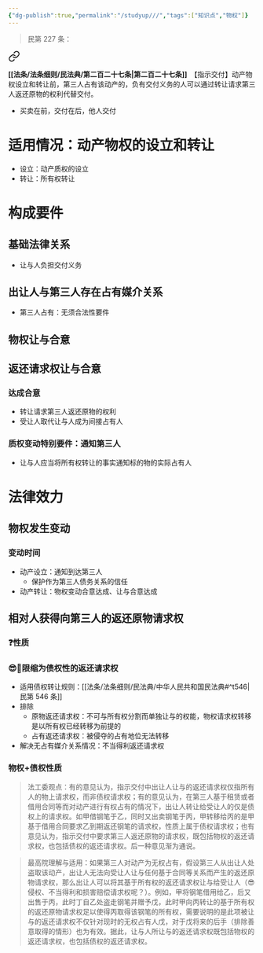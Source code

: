 ```yaml
---
{"dg-publish":true,"permalink":"/studyup///","tags":["知识点","物权"]}
---
```


>民第 227 条：
<div class="transclusion internal-embed is-loaded"><a class="markdown-embed-link" href="/////#t227" aria-label="Open link"><svg xmlns="http://www.w3.org/2000/svg" width="24" height="24" viewBox="0 0 24 24" fill="none" stroke="currentColor" stroke-width="2" stroke-linecap="round" stroke-linejoin="round" class="svg-icon lucide-link"><path d="M10 13a5 5 0 0 0 7.54.54l3-3a5 5 0 0 0-7.07-7.07l-1.72 1.71"></path><path d="M14 11a5 5 0 0 0-7.54-.54l-3 3a5 5 0 0 0 7.07 7.07l1.71-1.71"></path></svg></a><div class="markdown-embed">



**[[法条/法条细则/民法典/第二百二十七条\|第二百二十七条]]**　【指示交付】动产物权设立和转让前，第三人占有该动产的，负有交付义务的人可以通过转让请求第三人返还原物的权利代替交付。 

</div></div>

- 买卖在前，交付在后，他人交付
# 适用情况：动产物权的设立和转让
- 设立：动产质权的设立
- 转让：所有权转让
# 构成要件
## 基础法律关系
- 让与人负担交付义务
## 出让人与第三人存在占有媒介关系
- 第三人占有：无须合法性要件
## 物权让与合意
## 返还请求权让与合意
### 达成合意
- 转让请求第三人返还原物的权利
- 受让人取代让与人成为间接占有人
### 质权变动特别要件：通知第三人
- 让与人应当将所有权转让的事实通知标的物的实际占有人
# 法律效力
## 物权发生变动
### 变动时间
- 动产设立：通知到达第三人
	- 保护作为第三人债务关系的信任
- 动产转让：物权变动合意达成、让与合意达成
## 相对人获得向第三人的返还原物请求权
### ❓性质
### 😎🔆限缩为债权性的返还请求权
- 适用债权转让规则：[[法条/法条细则/民法典/中华人民共和国民法典#^t546\|民第 546 条]]
- 排除
	- 原物返还请求权：不可与所有权分割而单独让与的权能，物权请求权转移是以所有权已经转移为前提的
	- 占有返还请求权：被侵夺的占有地位无法转移
- 解决无占有媒介关系情况：不当得利返还请求权
### 物权+债权性质
>法工委观点：有的意见认为，指示交付中出让人让与的返还请求权仅指所有人的物上请求权，而非债权请求权；有的意见认为，在第三人基于租赁或者借用合同等而对动产进行有权占有的情况下，出让人转让给受让人的仅是债权上的请求权。如甲借钢笔于乙，同时又出卖钢笔于丙，甲转移给丙的是甲基于借用合同要求乙到期返还钢笔的请求权，性质上属于债权请求权；也有意见认为，指示交付中要求第三人返还原物的请求权，既包括物权的返还请求权，也包括债权的返还请求权。后一种意见渐为通说。

>最高院理解与适用：如果第三人对动产为无权占有，假设第三人从出让人处盗取该动产，出让人无法向受让人让与任何基于合同等关系而产生的返还原物请求权，那么出让人可以将其基于所有权的返还请求权让与给受让人（😎侵权、不当得利和损害赔偿请求权呢？）。例如，甲将钢笔借用给乙，后又出售于丙，此时丁自乙处盗走钢笔并赠予戊，此时甲向丙转让的基于所有权的返还原物请求权足以使得丙取得该钢笔的所有权，需要说明的是此项被让与的返还请求权不仅针对现时的无权占有人戊，对于戊将来的后手（排除善意取得的情形）也为有效。据此，让与人所让与的返还请求权既包括物权的返还请求权，也包括债权的返还请求权。

